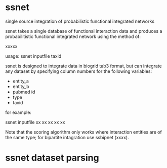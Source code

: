 # ssnet
single source integration of probabilistic functional integrated networks

ssnet takes a single database of functional interaction data and produces a probabilitistic functional integrated network using the method of:

xxxxx

usage: ssnet inputfile taxid

ssnet is designed to integrate data in biogrid tab3 format, but can integrate any dataset by specifying column numbers for the following variables:

- entity_a
- entity_b
- pubmed id
- type
- taxid

for example:

ssnet inputfile xx xx xx xx xx

Note that the scoring algorithm only works where interaction entities are of the same type; for bipartite intagration use ssbipnet (xxxx).

# ssnet dataset parsing


